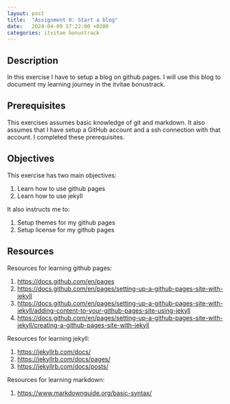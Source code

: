 ```yaml
---
layout: post
title:  "Assignment 0: Start a blog"
date:   2024-04-09 17:22:00 +0200
categories: itvitae bonustrack
---
```


## Description
In this exercise I have to setup a blog on github pages.
I will use this blog to document my learning journey in the itvitae bonustrack.

## Prerequisites
This exercises assumes basic knowledge of git and markdown.
It also assumes that I have setup a GitHub account and a ssh connection with that account.
I completed these prerequisites.

## Objectives
This exercise has two main objectives:
1. Learn how to use github pages
2. Learn how to use jekyll

It also instructs me to:
1. Setup themes for my github pages
2. Setup license for my github pages

## Resources
Resources for learning github pages: 
1. https://docs.github.com/en/pages
2. https://docs.github.com/en/pages/setting-up-a-github-pages-site-with-jekyll
3. https://docs.github.com/en/pages/setting-up-a-github-pages-site-with-jekyll/adding-content-to-your-github-pages-site-using-jekyll
4. https://docs.github.com/en/pages/setting-up-a-github-pages-site-with-jekyll/creating-a-github-pages-site-with-jekyll

Resources for learning jekyll:
1. https://jekyllrb.com/docs/
2. https://jekyllrb.com/docs/pages/
3. https://jekyllrb.com/docs/posts/

Resources for learning markdown:
1. https://www.markdownguide.org/basic-syntax/
